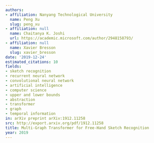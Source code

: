 ```yaml
---
authors:
- affiliation: Nanyang Technological University
  name: Peng Xu
  slug: peng_xu
- affiliation: null
  name: Chaitanya K. Joshi
  url: https://academic.microsoft.com/author/2948158793/
- affiliation: null
  name: Xavier Bresson
  slug: xavier_bresson
date: '2019-12-24'
estimated_citations: 10
fields:
- sketch recognition
- recurrent neural network
- convolutional neural network
- artificial intelligence
- computer science
- upper and lower bounds
- abstraction
- transformer
- graph
- temporal information
in: arXiv preprint arXiv:1912.11258
src: http://export.arxiv.org/pdf/1912.11258
title: Multi-Graph Transformer for Free-Hand Sketch Recognition
year: 2019
---
```

